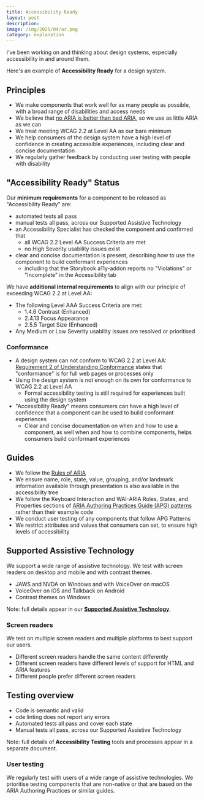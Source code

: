 ```yaml
---
title: Accessibility Ready
layout: post
description: 
image: /img/2025/04/ar.png
category: explanation
---
```


I've been working on and thinking about design systems, especially accessibility in and around them.

Here's an example of **Accessibility Ready** for a design system.

## Principles

- We make components that work well for as many people as possible, with a broad range of disabilities and access needs
- We believe that [no ARIA is better than bad ARIA](https://www.w3.org/WAI/ARIA/apg/practices/read-me-first/), so we use as little ARIA as we can
- We treat meeting WCAG 2.2 at Level AA as our bare minimum
- We help consumers of the design system have a high level of confidence in creating accessible experiences, including clear and concise documentation
- We regularly gather feedback by conducting user testing with people with disability

## "Accessibility Ready" Status

Our **minimum requirements** for a component to be released as "Accessibility Ready" are:

- automated tests all pass
- manual tests all pass, across our Supported Assistive Technology
- an Accessibility Specialist has checked the component and confirmed that
    - all WCAG 2.2 Level AA Success Criteria are met
    - no High Severity usability issues exist
- clear and concise documentation is present, describing how to use the component to build conformant experiences
    - including that the Storybook a11y-addon reports no "Violations" or "Incomplete" in the Accessibility tab

We have **additional internal requirements** to align with our principle of exceeding WCAG 2.2 at Level AA:

- The following Level AAA Success Criteria are met:
    - 1.4.6 Contrast (Enhanced)
    - 2.4.13 Focus Appearance
    - 2.5.5 Target Size (Enhanced)
- Any Medium or Low Severity usability issues are resolved or prioritised

### Conformance

- A design system can not conform to WCAG 2.2 at Level AA: [Requirement 2 of Understanding Conformance](https://www.w3.org/WAI/WCAG22/Understanding/conformance#conf-req2) states that "conformance" is for full web pages or processes only
- Using the design system is not enough on its own for conformance to WCAG 2.2 at Level AA
    - Formal accessibility testing is still required for experiences built using the design system
- "Accessibility Ready" means consumers can have a high level of confidence that a component can be used to build conformant experiences
    - Clear and concise documentation on when and how to use a component, as well when and how to combine components, helps consumers build conformant experiences

## Guides

- We follow the [Rules of ARIA](https://www.w3.org/TR/using-aria/#NOTES)
- We ensure name, role, state, value, grouping, and/or landmark information available through presentation is also available in the accessibility tree
- We follow the Keyboard Interaction and WAI-ARIA Roles, States, and Properties sections of [ARIA Authoring Practices Guide (APG) patterns](https://www.w3.org/WAI/ARIA/apg/patterns/) rather than their example code
- We conduct user testing of any components that follow APG Patterns
- We restrict attributes and values that consumers can set, to ensure high levels of accessibility

## Supported Assistive Technology

We support a wide range of assistive technology. We test with screen readers on desktop and mobile and with contrast themes.

- JAWS and NVDA on Windows and with VoiceOver on macOS
- VoiceOver on iOS and Talkback on Android
- Contrast themes on Windows

Note: full details appear in our **[Supported Assistive Technology](/2025/04/21/supported-assistive-technology/)**.

### Screen readers

We test on multiple screen readers and multiple platforms to best support our users.

- Different screen readers handle the same content differently
- Different screen readers have different levels of support for HTML and ARIA features
- Different people prefer different screen readers

## Testing overview

- Code is semantic and valid
- ode linting does not report any errors
- Automated tests all pass and cover each state
- Manual tests all pass, across our Supported Assistive Technology

Note: full details of **Accessibility Testing** tools and processes appear in a separate document.

### User testing

We regularly test with users of a wide range of assistive technologies. We prioritise testing components that are non-native or that are based on the ARIA Authoring Practices or similar guides.

